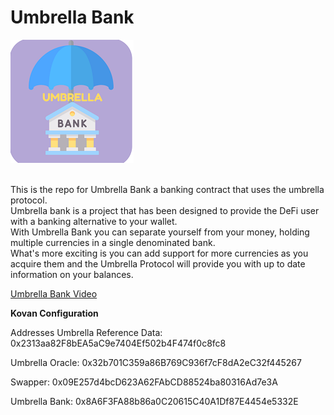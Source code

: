 # Umbrella Bank
![Umbrella Bank](https://github.com/cryptotwilight/umbrellabank/blob/e7ea22763b51d3412ae5b74a068937b40db94778/umbrella-bank.png)

<br/>This is the repo for Umbrella Bank a banking contract that uses the umbrella protocol. 
<br/>Umbrella bank is a project that has been designed to provide the DeFi user with a banking alternative to your wallet. 
<br/>With Umbrella Bank you can separate yourself from your money, holding multiple currencies in a single denominated bank. 
<br/>What's more exciting is you can add support for more currencies as you acquire them and the Umbrella Protocol will provide you with up to date information on your balances. 

[Umbrella Bank Video](https://youtu.be/ahFNaaNAvNQ)

**Kovan Configuration**

Addresses 
Umbrella Reference Data: 0x2313aa82F8bEA5aC9e7404Ef502b4F474f0c8fc8 

Umbrella Oracle: 0x32b701C359a86B769C936f7cF8dA2eC32f445267

Swapper: 0x09E257d4bcD623A62FAbCD88524ba80316Ad7e3A

Umbrella Bank: 0x8A6F3FA88b86a0C20615C40A1Df87E4454e5332E
